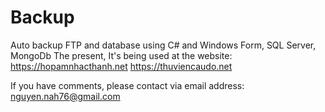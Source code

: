 # Backup
Auto backup FTP and database using C# and Windows Form, SQL Server, MongoDb
The present, It's being used at the website:
https://hopamnhacthanh.net
https://thuviencaudo.net

If you have comments, please contact via email address: nguyen.nah76@gmail.com

